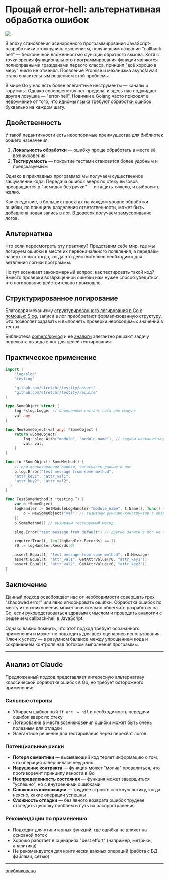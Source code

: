 # Прощай error-hell: альтернативная обработка ошибок

![](https://habrastorage.org/webt/os/mi/cg/osmicg2qjlfyz5spftc0dy_4qvk.jpeg)

В эпоху становления асинхронного программирования JavaScript-разработчики столкнулись с явлением, получившим название "callback-hell" — бесконечной вложенностью функций обратного вызова. Хотя с точки зрения функционального программирования функции являются полноправными гражданами первого класса, принцип "всё хорошо в меру" никто не отменял. Появление Promise и механизма async/await стало спасительным решением этой проблемы.

В мире Go у нас есть более элегантные инструменты — каналы и горутины. Однако совершенству нет предела, и здесь нас поджидает другая ловушка — "error-hell". Новички в Golang часто приходят в недоумение от того, что идиомы языка требуют обработки ошибок буквально на каждом шагу.

## Двойственность

У такой педантичности есть неоспоримые преимущества для библиотек общего назначения:

1. **Локальность обработки** — ошибку проще обработать в месте её возникновения
2. **Тестируемость** — покрытие тестами становится более удобным и предсказуемым

Однако в прикладных программах мы получаем существенное зашумление кода. Передача ошибок вверх по стеку вызовов превращается в "чемодан без ручки" — и тащить тяжело, и выбросить жалко.

Как следствие, в больших проектах на каждом уровне обработки ошибки, по принципу разделения ответственности, может быть добавлена новая запись в лог. В довесок получаем замусоривание логов.

## Альтернатива

Что если пересмотреть эту практику? Представим себе мир, где мы логируем ошибки в месте их первоначального появления, а передаём наверх только тогда, когда это действительно необходимо для ветвления логики программы.

Но тут возникает закономерный вопрос: как тестировать такой код? Вместо проверки возвращённой ошибки нам нужен способ убедиться, что логирование действительно произошло.

## Структурированное логирование

Благодаря механизму [структурированного логирования в Go с помощью Slog](https://habr.com/ru/companies/slurm/articles/798207/), записи в лог приобретают формализованную структуру. Это позволяет задавать и выполнять проверки необходимых значений в тестах.

Библиотека [comerc/spylog](https://github.com/comerc/spylog) и её [аналоги](https://github.com/palkan/slog-spy) элегантно решают задачу перехвата вывода в лог для целей тестирования.

## Практическое применение

```go
import (
	"log/slog"
	"testing"

	"github.com/stretchr/testify/assert"
	"github.com/stretchr/testify/require"
)

type SomeObject struct {
	log *slog.Logger // определяем инстанс лога для модуля
	val any
}

func NewSomeObject(val any) *SomeObject {
	return &SomeObject{
		log: slog.With("module", "module_name"), // задаём название модуля для логирования
		val: val,
	}
}

func (o *SomeObject) SomeMethod() {
	// при возникновении ошибки, записываем данные в лог 
	o.log.Error("test message from some method", 
    "attr_key1", "attr_val1",
    "attr_key2", "attr_val2",
  ) 
}

func TestSomeMethod(t *testing.T) {
	var o *SomeObject
	logHandler := GetModuleLogHandler("module_name", t.Name(), func() {
		o = NewSomeObject("val") // вызываем функцию-конструктор в обёртке logHandler
	})
	o.SomeMethod() // вызываем тестируемый метод

	slog.Error("test message from default") // другие записи в лог не перехватываются

	require.True(t, len(logHandler.Records) == 1)
	r0 := logHandler.Records[0]

	assert.Equal(t, "test message from some method", r0.Message)
	assert.Equal(t, "attr_val1", GetAttrValue(r0, "attr_key1"))
	assert.Equal(t, "attr_val2", GetAttrValue(r0, "attr_key2"))
}
```

## Заключение

Данный подход освобождает нас от необходимости совершать грех "shadowed error" или явно игнорировать ошибки. Обработка ошибок по месту их возникновения может значительно облегчить разработку на Go, если руководствоваться здравым смыслом и проводить аналогии с решением callback-hell в JavaScript.

Однако важно помнить, что этот подход требует осознанного применения и может не подходить для всех сценариев использования. Ключ к успеху — в разумном балансе между упрощением кода и сохранением контроля над потоком выполнения программы.

---

## Анализ от Claude

Предложенный подход представляет интересную альтернативу классической обработке ошибок в Go, но требует осторожного применения:

### Сильные стороны
- Убираем шаблонный `if err != nil` и необходимость передачи ошибок вверх по стеку
- Логирование в месте возникновения ошибки может быть очень полезным для отладки
- Элегантное решение для тестирования через перехват логов

### Потенциальные риски

- **Потеря семантики** — вызывающий код теряет информацию о том, что операция завершилась неудачно
- **Нарушение контракта** — функция может "молча" провалиться, что противоречит принципу явности в Go
- **Неопределенность состояния** — функция может завершиться "успешно", но с внутренними ошибками
- **Сложность композиции** — труднее строить сложную логику, когда неясно, какие операции успешны
- **Сложность отладки** — без явного возврата ошибок труднее отследить цепочку проблем и путь их распространения

### Рекомендации по применению
- Подходит для утилитарных функций, где ошибка не влияет на основной поток
- Хорошо работает в сценариях "best effort" (например, метрики, аналитика)
- Не рекомендуется для критически важных операций (работа с БД, файлами, сетью)

---

[опубликовано](https://habr.com/ru/articles/912150/)

